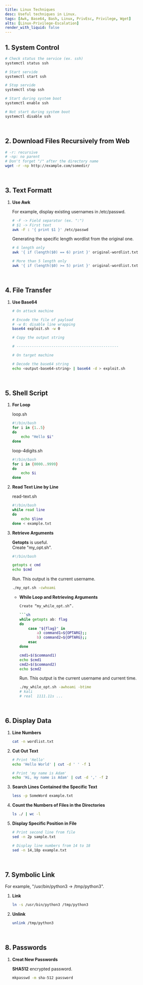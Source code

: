 ```yaml
---
title: Linux Techniques
desc: Useful techniques in Linux.
tags: [Awk, Base64, Bash, Linux, PrivEsc, Privilege, Wget]
alts: [Linux-Privilege-Escalation]
render_with_liquid: false
---
```


## 1. System Control

```sh
# Check status the service (ex. ssh)
systemctl status ssh

# Start servide
systemctl start ssh

# Stop servide
systemctl stop ssh

# Start during system boot
systemctl enable ssh

# Not start during system boot
systemctl disable ssh
```

<br />

## 2. Download Files Recursively from Web

```sh
# -r: recursive
# -np: no parent
# Don't forget "/" after the directory name
wget -r -np http://example.com/somedir/
```

<br />

## 3. Text Formatt

1. **Use Awk**

    For example, display existing usernames in /etc/passwd.

    ```sh
    # -F -> Field separator (ex. ":")
    # $1 -> First text
    awk -F : '{ print $1 }' /etc/passwd
    ```

    Generating the specific length wordlist from the original one.

    ```sh
    # 6 length only 
    awk '{ if (length($0) == 6) print }' original-wordlist.txt

    # More than 5 length only
    awk '{ if (length($0) >= 5) print }' original-wordlist.txt
    ```

<br />

## 4. File Transfer

1. **Use Base64**

    ```sh
    # On attack machine

    # Encode the file of payload
    # -w 0: disable line wrapping
    base64 exploit.sh -w 0

    # Copy the output string

    # -----------------------------------------------

    # On target machine

    # Decode the base64 string
    echo <output-base64-string> | base64 -d > exploit.sh
    ```

<br />

## 5. Shell Script

1. **For Loop**

    loop.sh

    ```sh
    #!/bin/bash
    for i in {1..5}
    do
        echo "Hello $i"
    done
    ```

    loop-4digits.sh

    ```sh
    #!/bin/bash
    for i in {0000..9999}
    do
        echo $i
    done
    ```

2. **Read Text Line by Line**

    read-text.sh

    ```sh
    #!/bin/bash
    while read line
    do
        echo $line
    done < example.txt
    ```

3. **Retrieve Arguments**

    **Getopts** is useful.  
    Create "my_opt.sh".

    ```sh
    #!/bin/bash

    getopts c cmd
    echo $cmd
    ```

    Run. This output is the current username.

    ```sh
    ./my_opt.sh -cwhoami
    ```

    - **While Loop and Retrieving Arguments**

        ```sh
        Create “my_while_opt.sh”.

        ```sh
        while getopts ab: flag
        do
            case "${flag}" in
                a) command1=${OPTARG};;
                b) command2=${OPTARG};;
            esac
        done

        cmd1=$($command1)
        echo $cmd1
        cmd2=$($command2)
        echo $cmd2
        ```

        Run. This output is the current username and current time.

        ```sh
        ./my_while_opt.sh -awhoami -btime
        # kali
        # real  1111.11s ...
        ```

<br />

## 6. Display Data

1. **Line Numbers**

    ```sh
    cat -n wordlist.txt
    ```

2. **Cut Out Text**

    ```sh
    # Print 'Hello'
    echo 'Hello World' | cut -d ' ' -f 1

    # Print 'my name is Adam'
    echo 'Hi, my name is Adam' | cut -d ',' -f 2
    ```

3. **Search Lines Contained the Specific Text**

    ```sh
    less -p SomeWord example.txt
    ```

4. **Count the Numbers of Files in the Directories**

    ```sh
    ls ./ | wc -l
    ```

5. **Display Specific Position in File**

    ```sh
    # Print second line from file
    sed -n 2p sample.txt

    # Display line numbers from 14 to 18
    sed -n 14,18p example.txt
    ```

<br />

## 7. Symbolic Link

For example, "/usr/bin/python3 -> /tmp/python3".

1. **Link**

    ```sh
    ln -s /usr/bin/python3 /tmp/python3
    ```

2. **Unlink**

    ```sh
    unlink /tmp/python3
    ```

<br />

## 8. Passwords

1. **Creat New Passwords**

    **SHA512** encrypted password.

    ```sh
    mkpasswd -m sha-512 password
    ```